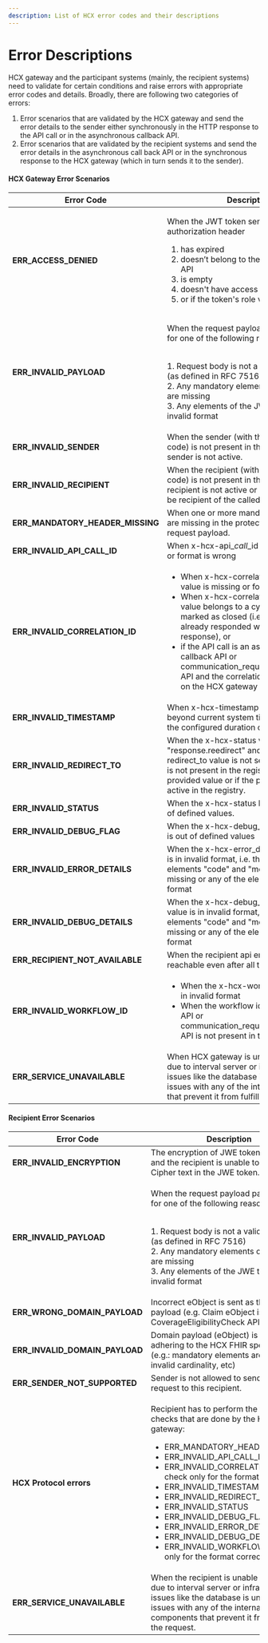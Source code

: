 ```yaml
---
description: List of HCX error codes and their descriptions
---
```


# Error Descriptions

HCX gateway and the participant systems (mainly, the recipient systems) need to validate for certain conditions and raise errors with appropriate error codes and details. Broadly, there are following two categories of errors:

1. Error scenarios that are validated by the HCX gateway and send the error details to the sender either synchronously in the HTTP response to the API call or in the asynchronous callback API.
2. Error scenarios that are validated by the recipient systems and send the error details in the asynchronous call back API or in the synchronous response to the HCX gateway (which in turn sends it to the sender).

#### HCX Gateway Error Scenarios

| Error Code                          | Description                                                                                                                                                                                                                                                                                                                                                                                                             |
| ----------------------------------- | ----------------------------------------------------------------------------------------------------------------------------------------------------------------------------------------------------------------------------------------------------------------------------------------------------------------------------------------------------------------------------------------------------------------------- |
| **ERR\_ACCESS\_DENIED**             | <p></p><p>When the JWT token sent in the HTTP authorization header</p><ol><li>has expired</li><li>doesn’t belong to the sender calling the API</li><li>is empty</li><li>doesn't have access to the called API</li><li>or if the token's role validation failed</li></ol>                                                                                                                                                |
| **ERR\_INVALID\_PAYLOAD**           | <p>When the request payload parsing failed for one of the following reasons:</p><p><br>1. Request body is not a valid JWE token (as defined in RFC 7516)<br>2. Any mandatory elements of JWE token are missing<br>3. Any elements of the JWE token are in invalid format</p>                                                                                                                                            |
| **ERR\_INVALID\_SENDER**            | When the sender (with the input sender code) is not present in the registry or if the sender is not active.                                                                                                                                                                                                                                                                                                             |
| **ERR\_INVALID\_RECIPIENT**         | When the recipient (with the input recipient code) is not present in the registry or if the recipient is not active or is not allowed to be recipient of the called API.                                                                                                                                                                                                                                                |
| **ERR\_MANDATORY\_HEADER\_MISSING** | When one or more mandatory header fields are missing in the protected header of the request payload.                                                                                                                                                                                                                                                                                                                    |
| **ERR\_INVALID\_API\_CALL\_ID**     | When x-hcx-api\__call_\_id header is missing or format is wrong                                                                                                                                                                                                                                                                                                                                                         |
| **ERR\_INVALID\_CORRELATION\_ID**   | <ul><li>When x-hcx-correlation_id header value is missing or format is wrong, or</li><li>When x-hcx-correlation_id header value belongs to a cycle which is marked as closed (i.e. the recipient already responded with the final response), or </li><li>if the API call is an asynchronous callback API or communication_request/communication API and the correlation id does not exist on the HCX gateway </li></ul> |
| **ERR\_INVALID\_TIMESTAMP**         | When x-hcx-timestamp header value is beyond current system time or older than the configured duration of time.                                                                                                                                                                                                                                                                                                          |
| **ERR\_INVALID\_REDIRECT\_TO**      | When the x-hcx-status value is "response.reedirect" and if x-hcx-redirect\_to value is not set or a participant is not present in the registry with the provided value or if the participant is not active in the registry.                                                                                                                                                                                             |
| **ERR\_INVALID\_STATUS**            | When the x-hcx-status header value is out of defined values.                                                                                                                                                                                                                                                                                                                                                            |
| **ERR\_INVALID\_DEBUG\_FLAG**       | When the x-hcx-debug\_flag header value is out of defined values                                                                                                                                                                                                                                                                                                                                                        |
| **ERR\_INVALID\_ERROR\_DETAILS**    | When the x-hcx-error\_details header value is in invalid format, i.e. the mandatory elements "code" and "message" are missing or any of the elements are in invalid format                                                                                                                                                                                                                                              |
| **ERR\_INVALID\_DEBUG\_DETAILS**    | When the x-hcx-debug\_details header value is in invalid format, i.e. the mandatory elements "code" and "message" are missing or any of the elements are in invalid format                                                                                                                                                                                                                                              |
| **ERR\_RECIPIENT\_NOT\_AVAILABLE**  | When the recipient api endpoint is not reachable even after all the retry attempts                                                                                                                                                                                                                                                                                                                                      |
| **ERR\_INVALID\_WORKFLOW\_ID**      | <ul><li>When the x-hcx-workflow_id value is in invalid format </li><li>When the workflow id sent in callback API or communication_request/communication API is not present in the HCX gateway</li></ul>                                                                                                                                                                                                                 |
| **ERR\_SERVICE\_UNAVAILABLE**       | When HCX gateway is unable to service due to interval server or infrastructure issues like the database is unavailable, or issues with any of the internal components that prevent it from fulfilling the request.                                                                                                                                                                                                      |

#### Recipient Error Scenarios

| Error Code                        | Description                                                                                                                                                                                                                                                                                                                                                                                                                                                                                                       |
| --------------------------------- | ----------------------------------------------------------------------------------------------------------------------------------------------------------------------------------------------------------------------------------------------------------------------------------------------------------------------------------------------------------------------------------------------------------------------------------------------------------------------------------------------------------------- |
| **ERR\_INVALID\_ENCRYPTION**      | The encryption of JWE token is invalid and the recipient is unable to decrypt the Cipher text in the JWE token.                                                                                                                                                                                                                                                                                                                                                                                                   |
| **ERR\_INVALID\_PAYLOAD**         | <p>When the request payload parsing failed for one of the following reasons:</p><p><br>1. Request body is not a valid JWE token (as defined in RFC 7516)<br>2. Any mandatory elements of JWE token are missing<br>3. Any elements of the JWE token are in invalid format</p>                                                                                                                                                                                                                                      |
| **ERR\_WRONG\_DOMAIN\_PAYLOAD**   | Incorrect eObject is sent as the domain payload (e.g. Claim eObject is sent in CoverageEligibilityCheck API)                                                                                                                                                                                                                                                                                                                                                                                                      |
| **ERR\_INVALID\_DOMAIN\_PAYLOAD** | Domain payload (eObject) is not adhering to the HCX FHIR specifications (e.g.: mandatory elements are missing, invalid cardinality, etc)                                                                                                                                                                                                                                                                                                                                                                          |
| **ERR\_SENDER\_NOT\_SUPPORTED**   | Sender is not allowed to send this API request to this recipient.                                                                                                                                                                                                                                                                                                                                                                                                                                                 |
| **HCX Protocol errors**           | <p>Recipient has to perform the following checks that are done by the HCX gateway:</p><ul><li>ERR_MANDATORY_HEADER_MISSING</li><li>ERR_INVALID_API_CALL_ID</li><li>ERR_INVALID_CORRELATION_ID: check only for the format correctness</li><li>ERR_INVALID_TIMESTAMP</li><li>ERR_INVALID_REDIRECT_TO</li><li>ERR_INVALID_STATUS</li><li>ERR_INVALID_DEBUG_FLAG</li><li>ERR_INVALID_ERROR_DETAILS</li><li>ERR_INVALID_DEBUG_DETAILS</li><li>ERR_INVALID_WORKFLOW_ID: check only for the format correctness</li></ul> |
| **ERR\_SERVICE\_UNAVAILABLE**     | When the recipient is unable to service due to interval server or infrastructure issues like the database is unavailable, or issues with any of the internal components that prevent it from fulfilling the request.                                                                                                                                                                                                                                                                                              |

